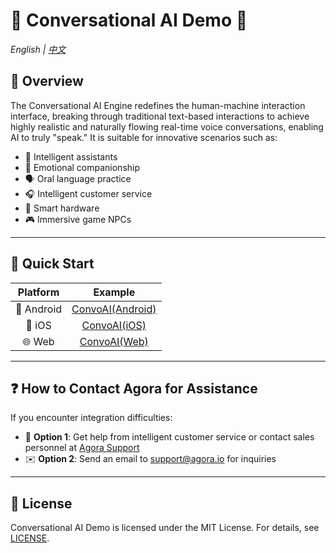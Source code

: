 # 🌟 Conversational AI Demo 🌟

*English | [中文](README.zh.md)*

## 🔮 Overview

The Conversational AI Engine redefines the human-machine interaction interface, breaking through traditional text-based interactions to achieve highly realistic and naturally flowing real-time voice conversations, enabling AI to truly "speak." It is suitable for innovative scenarios such as:

- 🤖 Intelligent assistants
- 💞 Emotional companionship
- 🗣️ Oral language practice
- 🎧 Intelligent customer service
- 📱 Smart hardware
- 🎮 Immersive game NPCs

---

## 🚀 Quick Start

|  Platform  |                 Example                 |
| :--------: | :-------------------------------------: |
| 📱 Android | [ConvoAI(Android)](Android/scenes/convoai) |
|   📱 iOS   |   [ConvoAI(iOS)](iOS/Scenes/ConvoAI)   |
|   🌐 Web   |   [ConvoAI(Web)](Web/Scenes/VoiceAgent)   |

---

## ❓ How to Contact Agora for Assistance

If you encounter integration difficulties:

- 💬 **Option 1**: Get help from intelligent customer service or contact sales personnel at [Agora Support](https://agora-ticket.agora.io/)
- ✉️ **Option 2**: Send an email to [support@agora.io](mailto:support@agora.io) for inquiries

---

## 📜 License

Conversational AI Demo is licensed under the MIT License. For details, see [LICENSE](/LICENSE).
